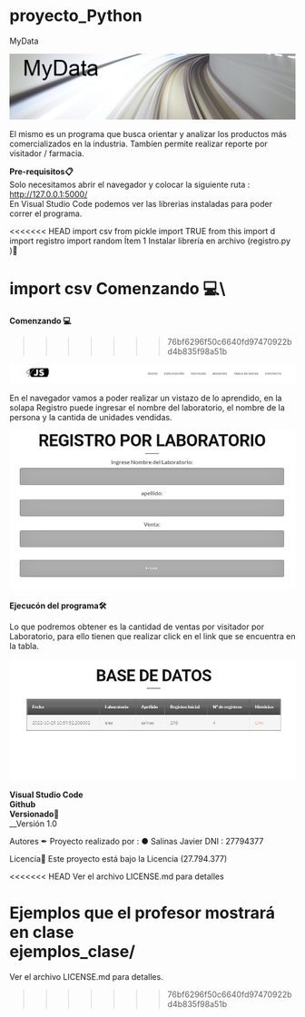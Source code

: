 # proyecto_Python

MyData

![imagen](/img/MyData.jpg)


El mismo es un programa que busca orientar y analizar los productos más comercializados en la industria. Tambíen permite realizar reporte por visitador / farmacia.

__Pre-requisitos📋__\
Solo necesitamos abrir el navegador y colocar la siguiente ruta : http://127.0.0.1:5000/ \
En Visual Studio Code podemos ver las librerias instaladas para poder correr el programa.

<<<<<<< HEAD
import csv
from pickle import TRUE
from this import d
import registro
import random
Ítem 1
Instalar librería en archivo (registro.py )🔧

import csv
**Comenzando 💻**\
=======
__Comenzando 💻__
>>>>>>> 76bf6296f50c6640fd97470922bd4b835f98a51b

![imagen](/img/Navegador.jpg)

En el navegador vamos a poder realizar un vistazo de lo aprendido, en la solapa Registro puede ingresar el nombre del laboratorio, el nombre de la persona
y la cantida de unidades vendidas.

![imagen](/img/Registro.jpg)

__Ejecucón del programa🛠️__

Lo que podremos obtener es la cantidad de ventas por visitador por Laboratorio, para ello tienen que realizar click en el link 
que se encuentra en la tabla.

![imagen](/img/Tabla.jpg)



__Visual Studio Code__\
__Github__\
__Versionado📌__\
__Versión 1.0

Autores ✒
Proyecto realizado por : ● Salinas Javier DNI : 27794377

Licencia📄
Este proyecto está bajo la Licencia (27.794.377)

<<<<<<< HEAD
Ver el archivo LICENSE.md para detalles

**Ejemplos que el profesor mostrará en clase**\
ejemplos_clase/
=======
Ver el archivo LICENSE.md para detalles.
>>>>>>> 76bf6296f50c6640fd97470922bd4b835f98a51b
